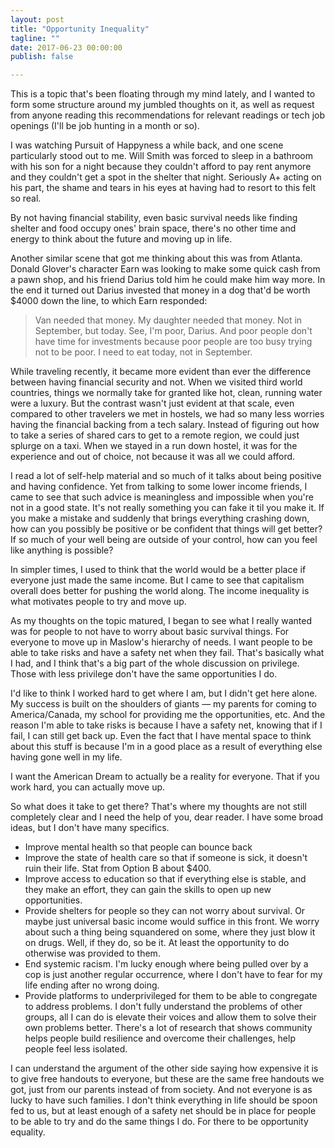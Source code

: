 ```yaml
---
layout: post
title: "Opportunity Inequality"
tagline: ""
date: 2017-06-23 00:00:00
publish: false

---
```


This is a topic that's been floating through my mind lately, and I wanted to 
form some structure around my jumbled thoughts on it, as well as request from 
anyone reading this recommendations for relevant readings or tech job openings 
(I'll be job hunting in a month or so).

I was watching Pursuit of Happyness a while back, and one scene particularly 
stood out to me. Will Smith was forced to sleep in a bathroom with his son for a 
night because they couldn't afford to pay rent anymore and they couldn't get a 
spot in the shelter that night. Seriously A+ acting on his part, the shame and 
tears in his eyes at having had to resort to this felt so real.

By not having financial stability, even basic survival needs like finding 
shelter and food occupy ones' brain space, there's no other time and energy to 
think about the future and moving up in life.

Another similar scene that got me thinking about this was from Atlanta. Donald 
Glover's character Earn was looking to make some quick cash from a pawn shop, 
and his friend Darius told him he could make him way more. In the end it turned 
out Darius invested that money in a dog that'd be worth $4000 down the line, to 
which Earn responded:

> Van needed that money. My daughter needed that money. Not in September, but 
> today. See, I'm poor, Darius. And poor people don't have time for investments 
> because poor people are too busy trying not to be poor. I need to eat today, 
> not in September.

While traveling recently, it became more evident than ever the difference 
between having financial security and not. When we visited third world 
countries, things we normally take for granted like hot, clean, running water 
were a luxury. But the contrast wasn't just evident at that scale, even compared 
to other travelers we met in hostels, we had so many less worries having the 
financial backing from a tech salary. Instead of figuring out how to take a 
series of shared cars to get to a remote region, we could just splurge on a 
taxi. When we stayed in a run down hostel, it was for the experience and out of 
choice, not because it was all we could afford.

I read a lot of self-help material and so much of it talks about being positive 
and having confidence.
Yet from talking to some lower income friends, I came to see that such advice is 
meaningless and impossible when you're not in a good state. It's not really 
something you can fake it til you make it. If you make a mistake and suddenly 
that brings everything crashing down, how can you possibly be positive or be 
confident that things will get better? If so much of your well being are outside 
of your control, how can you feel like anything is possible?

In simpler times, I used to think that the world would be a better place if 
everyone just made the same income.
But I came to see that capitalism overall does better for pushing the world 
along. The income inequality is what motivates people to try and move up.

As my thoughts on the topic matured, I began to see what I really wanted was for 
people to not have to worry about basic survival things. For everyone to move up 
in Maslow's hierarchy of needs. I want people to be able to take risks and have 
a safety net when they fail. That's basically what I had, and I think that's a 
big part of the whole discussion on privilege. Those with less privilege don't 
have the same opportunities I do.

I'd like to think I worked hard to get where I am, but I didn't get here alone. 
My success is built on the shoulders of giants &mdash; my parents for coming to 
America/Canada, my school for providing me the opportunities, etc. And the 
reason I'm able to take risks is because I have a safety net, knowing that if I 
fail, I can still get back up. Even the fact that I have mental space to think 
about this stuff is because I'm in a good place as a result of everything else 
having gone well in my life.

I want the American Dream to actually be a reality for everyone. That if you 
work hard, you can actually move up.

So what does it take to get there? That's where my thoughts are not still 
completely clear and I need the help of you, dear reader. I have some broad 
ideas, but I don't have many specifics.

- Improve mental health so that people can bounce back
- Improve the state of health care so that if someone is sick, it doesn't ruin 
  their life. Stat from Option B about $400.
- Improve access to education so that if everything else is stable, and they 
  make an effort, they can gain the skills to open up new opportunities.
- Provide shelters for people so they can not worry about survival. Or maybe 
  just universal basic income would suffice in this front. We worry about such a 
  thing being squandered on some, where they just blow it on drugs. Well, if 
  they do, so be it. At least the opportunity to do otherwise was provided to 
  them.
- End systemic racism. I'm lucky enough where being pulled over by a cop is just 
  another regular occurrence, where I don't have to fear for my life ending 
  after no wrong doing.
- Provide platforms to underprivileged for them to be able to congregate to 
  address problems. I don't fully understand the problems of other groups, all I 
  can do is elevate their voices and allow them to solve their own problems 
  better. There's a lot of research that shows community helps people build 
  resilience and overcome their challenges, help people feel less isolated.

I can understand the argument of the other side saying how expensive it is to 
give free handouts to everyone, but these are the same free handouts we got, 
just from our parents instead of from society. And not everyone is as lucky to 
have such families. I don't think everything in life should be spoon fed to us, 
but at least enough of a safety net should be in place for people to be able to 
try and do the same things I do. For there to be opportunity equality.
